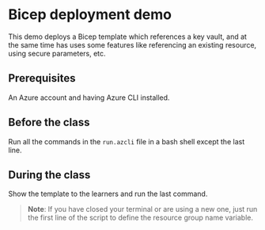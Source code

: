 # Bicep deployment demo

This demo deploys a Bicep template which references a key vault, and at the same time has uses some features like referencing an existing resource, using secure parameters, etc.

## Prerequisites

An Azure account and having Azure CLI installed.

## Before the class

Run all the commands in the `run.azcli` file in a bash shell except the last line.

## During the class

Show the template to the learners and run the last command.

> **Note**: If you have closed your terminal or are using a new one, just run the first line of the script to define the resource group name variable.
